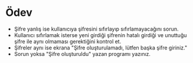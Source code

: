 ﻿# Ödev 

* Şifre yanlış ise kullanıcıya şifresini sıfırlayıp sıfırlamayacağını sorun.
* Kullanıcı sıfırlamak isterse yeni girdiği şifrenin hatalı girdiği ve unuttuğu şifre ile aynı olmaması gerektiğini kontrol et.
* Şifreler aynı ise ekrana "Şifre oluşturulamadı, lütfen başka şifre giriniz."
* Sorun yoksa "Şifre oluşturuldu" yazan programı yazınız.